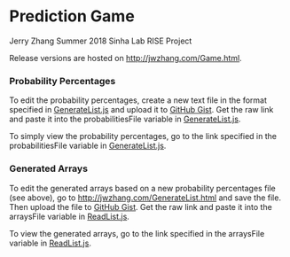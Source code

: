 # Prediction Game
Jerry Zhang Summer 2018 Sinha Lab RISE Project

Release versions are hosted on http://jwzhang.com/Game.html.

### Probability Percentages

To edit the probability percentages, create a new text file in the format specified in [GenerateList.js](/GenerateList.js) and upload it to [GitHub Gist](https://gist.github.com/). Get the raw link and paste it into the probabilitiesFile variable in [GenerateList.js](/GenerateList.js).

To simply view the probability percentages, go to the link specified in the probabilitiesFile variable in [GenerateList.js](/GenerateList.js).

### Generated Arrays

To edit the generated arrays based on a new probability percentages file (see above), go to http://jwzhang.com/GenerateList.html and save the file. Then upload the file to [GitHub Gist](https://gist.github.com/). Get the raw link and paste it into the arraysFile variable in [ReadList.js](/ReadList.js).

To view the generated arrays, go to the link specified in the arraysFile variable in [ReadList.js](/ReadList.js).
